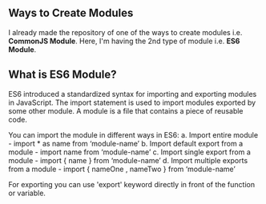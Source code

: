 Ways to Create Modules
----------------------
I already made the repository of one of the ways to create modules i.e. **CommonJS Module**. Here, I'm having the 2nd type of module i.e. **ES6 Module**.

What is ES6 Module?
-------------------
ES6 introduced a standardized syntax for importing and exporting modules in JavaScript. The import statement is used to import modules exported by some other module. A module is a file that contains a piece of reusable code.

You can import the module in different ways in ES6:
a. Import entire module  -  import * as name from ‘module-name’
b. Import default export from a module  -  import name from ‘module-name’
c. Import single export from a module  -  import { name } from ‘module-name’
d. Import multiple exports from a module  -  import { nameOne , nameTwo } from ‘module-name’

For exporting you can use 'export' keyword directly in front of the function or variable.
